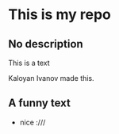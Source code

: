 # This is my repo
## No description

This is a text

Kaloyan Ivanov made this. 

## A funny text
 - nice :///